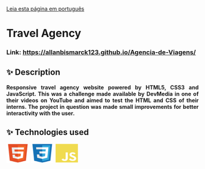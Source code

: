 <a href="README_portuguese.md" target="_blank">Leia esta página em português<a/> 

# Travel Agency
### Link: https://allanbismarck123.github.io/Agencia-de-Viagens/

## ✨ Description

#### <p align="justify">Responsive travel agency website powered by HTML5, CSS3 and JavaScript. This was a challenge made available by DevMedia in one of their videos on YouTube and aimed to test the HTML and CSS of their interns. The project in question was made small improvements for better interactivity with the user.</p>


## ✨ Technologies used
<div style="display: inline_block">
  <img align="center" alt="Allan-HTML" height="50" width="60" src="https://raw.githubusercontent.com/devicons/devicon/master/icons/html5/html5-original.svg">
  <img align="center" alt="Allan-CSS" height="50" width="60" src="https://raw.githubusercontent.com/devicons/devicon/master/icons/css3/css3-original.svg">
  <img align="center" alt="Allan-Js" height="50" width="60" src="https://raw.githubusercontent.com/devicons/devicon/master/icons/javascript/javascript-plain.svg">
  
</div>
